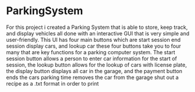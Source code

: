 # ParkingSystem
For this project i created a Parking System that is able to store, keep track, and display vehicles all done with an 
interactive GUI that is very simple and user-friendly. This UI has four main buttons which are start session
end session display cars, and lookup car these four buttons take you to four many that are key functions for a parking 
computer system. The start session button allows a person to enter car information for the start of session, 
the lookup button allows for the lookup of cars with license plate, the display button displays all car in the garage,
and the payment button ends the cars parking time removes the car from the garage shut out a recipe as a .txt format
in order to print

